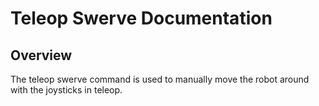 # Teleop Swerve Documentation

## Overview

The teleop swerve command is used to manually move the robot around with the joysticks in teleop. 